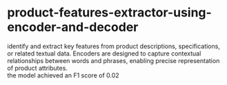 # product-features-extractor-using-encoder-and-decoder
identify and extract key features from product descriptions, specifications, or related textual data. 
Encoders are designed to capture contextual relationships between words and phrases, enabling 
precise representation of product attributes.  
the model achieved an F1 score of 0.02
